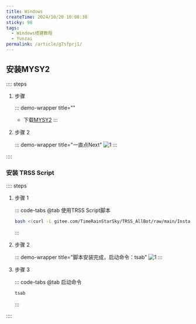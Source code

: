 ```yaml
---
title: Windows
createTime: 2024/10/20 10:08:38
sticky: 98
tags:
  - Windows搭建教程
  - Yunzai
permalink: /article/g7sfprj1/
---
```


## 安装MYSY2

:::: steps
1. 步骤

   ::: demo-wrapper title=""
   - 下载[MYSY2](https://gitee.com/qianzhi11_admin/docs/releases/download/1.0/msys2-x86_64-20240727.exe)
   :::

2. 步骤 2

   ::: demo-wrapper title="一直点Next"
   ![1](/images/TRSS/Windows/1/1.png)
   :::

::::

### 安装 TRSS Script

:::: steps
1. 步骤 1

   ::: code-tabs
   @tab 使用TRSS Script脚本

   ```bash
   bash <(curl -L gitee.com/TimeRainStarSky/TRSS_AllBot/raw/main/Install.sh)
   ```

   :::

2. 步骤 2

   ::: demo-wrapper title="脚本安装完成，启动命令：tsab"
   ![1](/images/TRSS/Windows/1/2.png)
   :::

3. 步骤 3

   ::: code-tabs
   @tab 启动命令

   ```bash
   tsab
   ```
   
   :::

::::